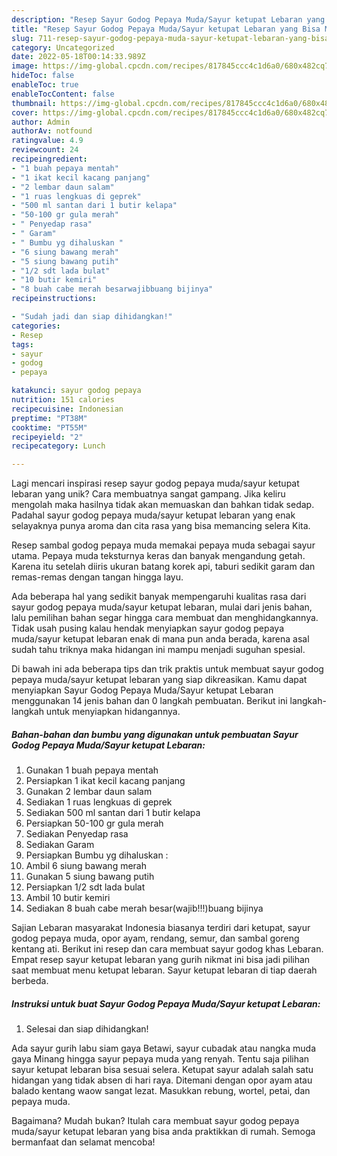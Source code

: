 ```yaml
---
description: "Resep Sayur Godog Pepaya Muda/Sayur ketupat Lebaran yang Bisa Manjain Lidah"
title: "Resep Sayur Godog Pepaya Muda/Sayur ketupat Lebaran yang Bisa Manjain Lidah"
slug: 711-resep-sayur-godog-pepaya-muda-sayur-ketupat-lebaran-yang-bisa-manjain-lidah
category: Uncategorized
date: 2022-05-18T00:14:33.989Z
image: https://img-global.cpcdn.com/recipes/817845ccc4c1d6a0/680x482cq70/sayur-godog-pepaya-mudasayur-ketupat-lebaran-foto-resep-utama.jpg
hideToc: false
enableToc: true
enableTocContent: false
thumbnail: https://img-global.cpcdn.com/recipes/817845ccc4c1d6a0/680x482cq70/sayur-godog-pepaya-mudasayur-ketupat-lebaran-foto-resep-utama.jpg
cover: https://img-global.cpcdn.com/recipes/817845ccc4c1d6a0/680x482cq70/sayur-godog-pepaya-mudasayur-ketupat-lebaran-foto-resep-utama.jpg
author: Admin
authorAv: notfound
ratingvalue: 4.9
reviewcount: 24
recipeingredient:
- "1 buah pepaya mentah"
- "1 ikat kecil kacang panjang"
- "2 lembar daun salam"
- "1 ruas lengkuas di geprek"
- "500 ml santan dari 1 butir kelapa"
- "50-100 gr gula merah"
- " Penyedap rasa"
- " Garam"
- " Bumbu yg dihaluskan "
- "6 siung bawang merah"
- "5 siung bawang putih"
- "1/2 sdt lada bulat"
- "10 butir kemiri"
- "8 buah cabe merah besarwajibbuang bijinya"
recipeinstructions:

- "Sudah jadi dan siap dihidangkan!"
categories:
- Resep
tags:
- sayur
- godog
- pepaya

katakunci: sayur godog pepaya 
nutrition: 151 calories
recipecuisine: Indonesian
preptime: "PT38M"
cooktime: "PT55M"
recipeyield: "2"
recipecategory: Lunch

---
```





Lagi mencari inspirasi resep sayur godog pepaya muda/sayur ketupat lebaran yang unik? Cara membuatnya sangat gampang. Jika keliru mengolah maka hasilnya tidak akan memuaskan dan bahkan tidak sedap. Padahal sayur godog pepaya muda/sayur ketupat lebaran yang enak selayaknya punya aroma dan cita rasa yang bisa memancing selera Kita.





Resep sambal godog pepaya muda memakai pepaya muda sebagai sayur utama. Pepaya muda teksturnya keras dan banyak mengandung getah. Karena itu setelah diiris ukuran batang korek api, taburi sedikit garam dan remas-remas dengan tangan hingga layu.

Ada beberapa hal yang sedikit banyak mempengaruhi kualitas rasa dari sayur godog pepaya muda/sayur ketupat lebaran, mulai dari jenis bahan, lalu pemilihan bahan segar hingga cara membuat dan menghidangkannya. Tidak usah pusing kalau hendak menyiapkan sayur godog pepaya muda/sayur ketupat lebaran enak di mana pun anda berada, karena asal sudah tahu triknya maka hidangan ini mampu menjadi suguhan spesial.






Di bawah ini ada beberapa tips dan trik praktis untuk membuat sayur godog pepaya muda/sayur ketupat lebaran yang siap dikreasikan. Kamu dapat menyiapkan Sayur Godog Pepaya Muda/Sayur ketupat Lebaran menggunakan 14 jenis bahan dan 0 langkah pembuatan. Berikut ini langkah-langkah untuk menyiapkan hidangannya.

<!--inarticleads1-->

##### Bahan-bahan dan bumbu yang digunakan untuk pembuatan Sayur Godog Pepaya Muda/Sayur ketupat Lebaran:

1. Gunakan 1 buah pepaya mentah
1. Persiapkan 1 ikat kecil kacang panjang
1. Gunakan 2 lembar daun salam
1. Sediakan 1 ruas lengkuas di geprek
1. Sediakan 500 ml santan dari 1 butir kelapa
1. Persiapkan 50-100 gr gula merah
1. Sediakan  Penyedap rasa
1. Sediakan  Garam
1. Persiapkan  Bumbu yg dihaluskan :
1. Ambil 6 siung bawang merah
1. Gunakan 5 siung bawang putih
1. Persiapkan 1/2 sdt lada bulat
1. Ambil 10 butir kemiri
1. Sediakan 8 buah cabe merah besar(wajib!!!)buang bijinya


Sajian Lebaran masyarakat Indonesia biasanya terdiri dari ketupat, sayur godog pepaya muda, opor ayam, rendang, semur, dan sambal goreng kentang ati. Berikut ini resep dan cara membuat sayur godog khas Lebaran. Empat resep sayur ketupat lebaran yang gurih nikmat ini bisa jadi pilihan saat membuat menu ketupat lebaran. Sayur ketupat lebaran di tiap daerah berbeda. 

<!--inarticleads2-->

##### Instruksi untuk buat Sayur Godog Pepaya Muda/Sayur ketupat Lebaran:


1. Selesai dan siap dihidangkan!

Ada sayur gurih labu siam gaya Betawi, sayur cubadak atau nangka muda gaya Minang hingga sayur pepaya muda yang renyah. Tentu saja pilihan sayur ketupat lebaran bisa sesuai selera. Ketupat sayur adalah salah satu hidangan yang tidak absen di hari raya. Ditemani dengan opor ayam atau balado kentang waow sangat lezat. Masukkan rebung, wortel, petai, dan pepaya muda. 

Bagaimana? Mudah bukan? Itulah cara membuat sayur godog pepaya muda/sayur ketupat lebaran yang bisa anda praktikkan di rumah. Semoga bermanfaat dan selamat mencoba!
